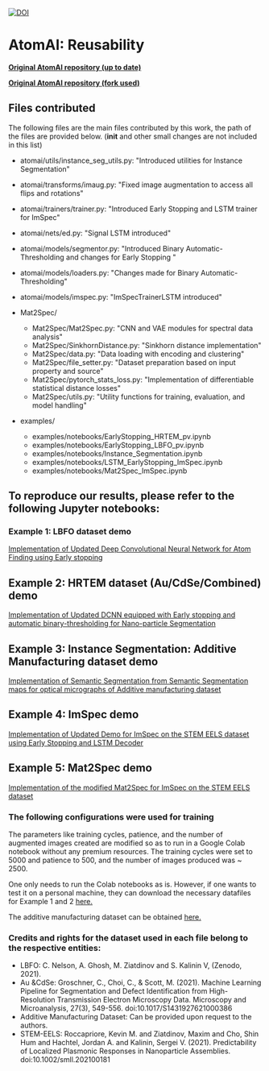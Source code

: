 [![DOI](https://zenodo.org/badge/698535974.svg)](https://doi.org/10.5281/zenodo.14050016)

# AtomAI: Reusability

[**Original AtomAI repository (up to date)**](https://github.com/pycroscopy/atomai)

[**Original AtomAI repository (fork used)**](https://github.com/pycroscopy/atomai/tree/657ee4f0ea0efaeeb541cf0c5b76377a64a72f06)

## Files contributed

The following files are the main files contributed by this work, the path of the files are provided below. (__init__ and other small changes are not included in this list)

- atomai/utils/instance_seg_utils.py: "Introduced utilities for Instance Segmentation"
- atomai/transforms/imaug.py: "Fixed image augmentation to access all flips and rotations"
- atomai/trainers/trainer.py: "Introduced Early Stopping and LSTM trainer for ImSpec"
- atomai/nets/ed.py: "Signal LSTM introduced"		
- atomai/models/segmentor.py: "Introduced Binary Automatic-Thresholding and changes for Early Stopping "
- atomai/models/loaders.py: "Changes made for Binary Automatic-Thresholding"
- atomai/models/imspec.py: "ImSpecTrainerLSTM introduced" 

- Mat2Spec/
	- Mat2Spec/Mat2Spec.py: "CNN and VAE modules for spectral data analysis"
	- Mat2Spec/SinkhornDistance.py: "Sinkhorn distance implementation"
	- Mat2Spec/data.py: "Data loading with encoding and clustering"
	- Mat2Spec/file_setter.py: "Dataset preparation based on input property and source"
	- Mat2Spec/pytorch_stats_loss.py: "Implementation of differentiable statistical distance losses" 
	- Mat2Spec/utils.py: "Utility functions for training, evaluation, and model handling"

- examples/
	- examples/notebooks/EarlyStopping_HRTEM_pv.ipynb
	- examples/notebooks/EarlyStopping_LBFO_pv.ipynb
	- examples/notebooks/Instance_Segmentation.ipynb
	- examples/notebooks/LSTM_EarlyStopping_ImSpec.ipynb
	- examples/notebooks/Mat2Spec_ImSpec.ipynb
	
	




## To reproduce our results, please refer to the following Jupyter notebooks:

### Example 1: LBFO dataset demo
[Implementation of Updated Deep Convolutional Neural Network for Atom Finding using Early stopping](https://github.com/Pragalbhv/AtomAI_Reusability/blob/master/examples/notebooks/EarlyStopping_LBFO_pv.ipynb)

## Example 2: HRTEM dataset (Au/CdSe/Combined) demo
[Implementation of Updated DCNN equipped with Early stopping and automatic binary-thresholding for Nano-particle Segmentation](https://github.com/Pragalbhv/AtomAI_Reusability/blob/master/examples/notebooks/EarlyStopping_HRTEM_pv.ipynb)

## Example 3: Instance Segmentation: Additive Manufacturing dataset demo
[Implementation of Semantic Segmentation from Semantic Segmentation maps for optical micrographs of Additive manufacturing dataset](https://github.com/Pragalbhv/AtomAI_Reusability/blob/master/examples/notebooks/Instance_Segmentation.ipynb)

## Example 4: ImSpec demo
[Implementation of Updated Demo for ImSpec on the STEM EELS dataset using Early Stopping and LSTM Decoder](https://github.com/Pragalbhv/AtomAI_Reusability/blob/master/examples/notebooks/LSTM_EarlyStopping_ImSpec.ipynb)

## Example 5: Mat2Spec demo
[Implementation of the modified Mat2Spec for ImSpec on the STEM EELS dataset](https://github.com/Pragalbhv/AtomAI_Reusability/blob/master/examples/notebooks/Mat2Spec_ImSpec.ipynb)

### The following configurations were used for training
The parameters like training cycles, patience, and the number of augmented images created are modified so as to run in a Google Colab notebook without any premium resources. 
The training cycles were set to 5000 and patience to 500, and the number of images produced was ~ 2500.

One only needs to run the Colab notebooks as is. However, if one wants to test it on a personal machine, they can download the necessary datafiles for Example 1 and 2 [here.](https://drive.google.com/drive/folders/1S6pfS0t-rJ9U4EvNl0J3bB5wolJ9yRIt?usp=sharing)

The additive manufacturing dataset can be obtained [here.](https://drive.google.com/file/d/1s2_9Mmha7q6CcM5LRTyE1EbpbEE4Er5k/view?usp=drive_link)




### Credits and rights for the dataset used in each file belong to the respective entities:
  - LBFO: C. Nelson, A. Ghosh, M. Ziatdinov and S. Kalinin V, (Zenodo, 2021).
  - Au &CdSe: Groschner, C., Choi, C., & Scott, M. (2021). Machine Learning Pipeline for Segmentation and Defect Identification from High-Resolution Transmission Electron Microscopy Data. Microscopy and Microanalysis, 27(3), 549-556. doi:10.1017/S1431927621000386
  - Additive Manufacturing Dataset: Can be provided upon request to the authors.
  - STEM-EELS: Roccapriore, Kevin M. and Ziatdinov, Maxim and Cho, Shin Hum and Hachtel, Jordan A. and Kalinin, Sergei V. (2021). Predictability of Localized Plasmonic Responses in Nanoparticle Assemblies. doi:10.1002/smll.202100181


